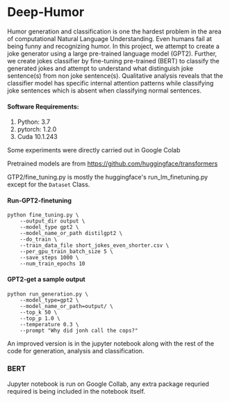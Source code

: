 # Deep-Humor


Humor generation and classification is one the
hardest problem in the area of computational
Natural Language Understanding. Even humans
fail at being funny and recognizing humor.
In this project, we attempt to create a
joke generator using a large pre-trained language
model (GPT2). Further, we create jokes
classifier by fine-tuning pre-trained (BERT) to
classify the generated jokes and attempt to
understand what distinguish joke sentence(s)
from non joke sentence(s). Qualitative analysis
reveals that the classifier model has specific
internal attention patterns while classifying
joke sentences which is absent when classifying
normal sentences.

#### Software Requirements:

1. Python: 3.7
2. pytorch: 1.2.0
3. Cuda 10.1.243

Some experiments were directly carried out in Google Colab


Pretrained models are from https://github.com/huggingface/transformers

GTP2/fine_tuning.py is mostly the huggingface's run_lm_finetuning.py except for the `Dataset` Class.


#### Run-GPT2-finetuning

```
python fine_tuning.py \
	--output_dir output \
	--model_type gpt2 \
	--model_name_or_path distilgpt2 \
	--do_train \
	--train_data_file short_jokes_even_shorter.csv \
	--per_gpu_train_batch_size 5 \
	--save_steps 1000 \
	--num_train_epochs 10
```

#### GPT2-get a sample output

```
python run_generation.py \
    --model_type=gpt2 \
    --model_name_or_path=output/ \
    --top_k 50 \
    --top_p 1.0 \
    --temperature 0.3 \
    --prompt "Why did jonh call the cops?"
```

An improved version is in the jupyter notebook along with the rest of the code for generation, analysis and classification.

### BERT

Jupyter notebook is run on Google Collab, any extra package requried required is being included in the notebook itself.
